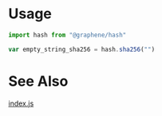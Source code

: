 # Usage
```js
import hash from "@graphene/hash"

var empty_string_sha256 = hash.sha256("")
```

# See Also
[index.js](./index.js)
